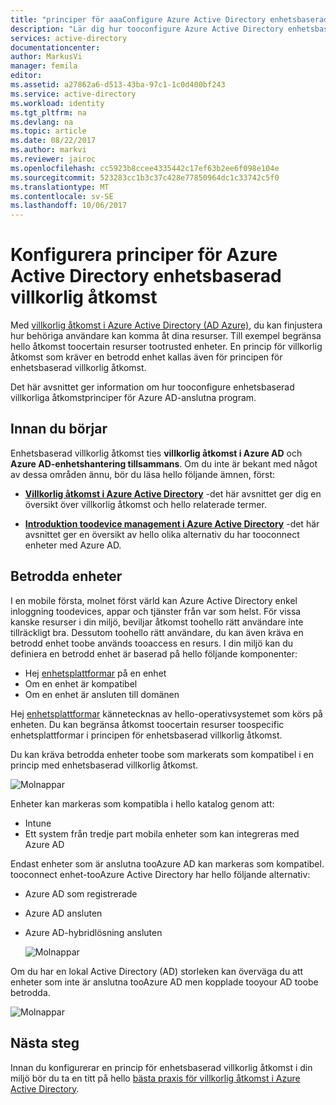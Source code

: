 ```yaml
---
title: "principer för aaaConfigure Azure Active Directory enhetsbaserad villkorlig åtkomst | Microsoft Docs"
description: "Lär dig hur tooconfigure Azure Active Directory enhetsbaserad villkorliga åtkomstprinciper."
services: active-directory
documentationcenter: 
author: MarkusVi
manager: femila
editor: 
ms.assetid: a27862a6-d513-43ba-97c1-1c0d400bf243
ms.service: active-directory
ms.workload: identity
ms.tgt_pltfrm: na
ms.devlang: na
ms.topic: article
ms.date: 08/22/2017
ms.author: markvi
ms.reviewer: jairoc
ms.openlocfilehash: cc5923b8ccee4335442c17ef63b2ee6f098e104e
ms.sourcegitcommit: 523283cc1b3c37c428e77850964dc1c33742c5f0
ms.translationtype: MT
ms.contentlocale: sv-SE
ms.lasthandoff: 10/06/2017
---
```

# <a name="configure-azure-active-directory-device-based-conditional-access-policies"></a>Konfigurera principer för Azure Active Directory enhetsbaserad villkorlig åtkomst

Med [villkorlig åtkomst i Azure Active Directory (AD Azure)](active-directory-conditional-access-azure-portal.md), du kan finjustera hur behöriga användare kan komma åt dina resurser. Till exempel begränsa hello åtkomst toocertain resurser tootrusted enheter. En princip för villkorlig åtkomst som kräver en betrodd enhet kallas även för principen för enhetsbaserad villkorlig åtkomst.

Det här avsnittet ger information om hur tooconfigure enhetsbaserad villkorliga åtkomstprinciper för Azure AD-anslutna program. 


## <a name="before-you-begin"></a>Innan du börjar

Enhetsbaserad villkorlig åtkomst ties **villkorlig åtkomst i Azure AD** och **Azure AD-enhetshantering tillsammans**. Om du inte är bekant med något av dessa områden ännu, bör du läsa hello följande ämnen, först:

- **[Villkorlig åtkomst i Azure Active Directory](active-directory-conditional-access-azure-portal.md)**  -det här avsnittet ger dig en översikt över villkorlig åtkomst och hello relaterade termer.

- **[Introduktion toodevice management i Azure Active Directory](device-management-introduction.md)**  -det här avsnittet ger en översikt av hello olika alternativ du har tooconnect enheter med Azure AD. 


## <a name="trusted-devices"></a>Betrodda enheter

I en mobile första, molnet först värld kan Azure Active Directory enkel inloggning toodevices, appar och tjänster från var som helst. För vissa kanske resurser i din miljö, beviljar åtkomst toohello rätt användare inte tillräckligt bra. Dessutom toohello rätt användare, du kan även kräva en betrodd enhet toobe används tooaccess en resurs. I din miljö kan du definiera en betrodd enhet är baserad på hello följande komponenter:

- Hej [enhetsplattformar](active-directory-conditional-access-azure-portal.md#device-platforms) på en enhet
- Om en enhet är kompatibel
- Om en enhet är ansluten till domänen 

Hej [enhetsplattformar](active-directory-conditional-access-azure-portal.md#device-platforms) kännetecknas av hello-operativsystemet som körs på enheten. Du kan begränsa åtkomst toocertain resurser toospecific enhetsplattformar i principen för enhetsbaserad villkorlig åtkomst.



Du kan kräva betrodda enheter toobe som markerats som kompatibel i en princip med enhetsbaserad villkorlig åtkomst.

![Molnappar](./media/active-directory-conditional-access-policy-connected-applications/24.png)

Enheter kan markeras som kompatibla i hello katalog genom att:

- Intune 
- Ett system från tredje part mobila enheter som kan integreras med Azure AD  

Endast enheter som är anslutna tooAzure AD kan markeras som kompatibel. tooconnect enhet-tooAzure Active Directory har hello följande alternativ: 

- Azure AD som registrerade
- Azure AD ansluten
- Azure AD-hybridlösning ansluten

    ![Molnappar](./media/active-directory-conditional-access-policy-connected-applications/26.png)

Om du har en lokal Active Directory (AD) storleken kan överväga du att enheter som inte är anslutna tooAzure AD men kopplade tooyour AD toobe betrodda.

![Molnappar](./media/active-directory-conditional-access-policy-connected-applications/25.png)


## <a name="next-steps"></a>Nästa steg

Innan du konfigurerar en princip för enhetsbaserad villkorlig åtkomst i din miljö bör du ta en titt på hello [bästa praxis för villkorlig åtkomst i Azure Active Directory](active-directory-conditional-access-best-practices.md).

